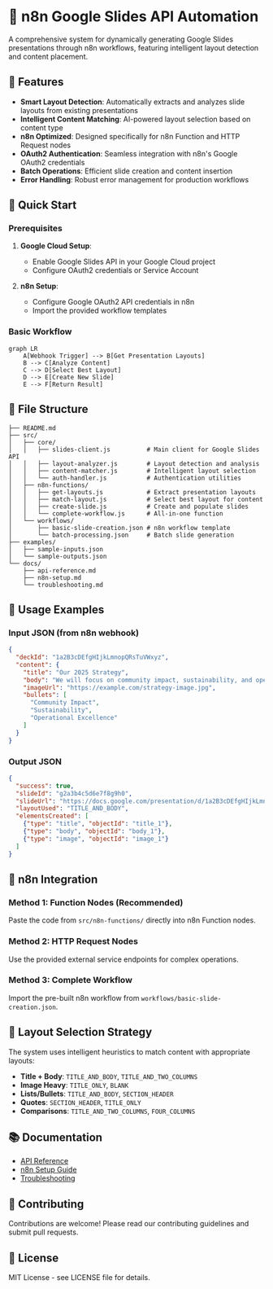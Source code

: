 # 🔧 n8n Google Slides API Automation

A comprehensive system for dynamically generating Google Slides presentations through n8n workflows, featuring intelligent layout detection and content placement.

## 🎯 Features

- **Smart Layout Detection**: Automatically extracts and analyzes slide layouts from existing presentations
- **Intelligent Content Matching**: AI-powered layout selection based on content type
- **n8n Optimized**: Designed specifically for n8n Function and HTTP Request nodes
- **OAuth2 Authentication**: Seamless integration with n8n's Google OAuth2 credentials
- **Batch Operations**: Efficient slide creation and content insertion
- **Error Handling**: Robust error management for production workflows

## 🚀 Quick Start

### Prerequisites

1. **Google Cloud Setup**:
   - Enable Google Slides API in your Google Cloud project
   - Configure OAuth2 credentials or Service Account

2. **n8n Setup**:
   - Configure Google OAuth2 API credentials in n8n
   - Import the provided workflow templates

### Basic Workflow

```mermaid
graph LR
    A[Webhook Trigger] --> B[Get Presentation Layouts]
    B --> C[Analyze Content]
    C --> D[Select Best Layout]
    D --> E[Create New Slide]
    E --> F[Return Result]
```

## 📁 File Structure

```
├── README.md
├── src/
│   ├── core/
│   │   ├── slides-client.js          # Main client for Google Slides API
│   │   ├── layout-analyzer.js        # Layout detection and analysis
│   │   ├── content-matcher.js        # Intelligent layout selection
│   │   └── auth-handler.js           # Authentication utilities
│   ├── n8n-functions/
│   │   ├── get-layouts.js            # Extract presentation layouts
│   │   ├── match-layout.js           # Select best layout for content
│   │   ├── create-slide.js           # Create and populate slides
│   │   └── complete-workflow.js      # All-in-one function
│   └── workflows/
│       ├── basic-slide-creation.json # n8n workflow template
│       └── batch-processing.json     # Batch slide generation
├── examples/
│   ├── sample-inputs.json
│   └── sample-outputs.json
└── docs/
    ├── api-reference.md
    ├── n8n-setup.md
    └── troubleshooting.md
```

## 📖 Usage Examples

### Input JSON (from n8n webhook)

```json
{
  "deckId": "1a2B3cDEfgHIjkLmnopQRsTuVWxyz",
  "content": {
    "title": "Our 2025 Strategy",
    "body": "We will focus on community impact, sustainability, and operational excellence.",
    "imageUrl": "https://example.com/strategy-image.jpg",
    "bullets": [
      "Community Impact",
      "Sustainability",
      "Operational Excellence"
    ]
  }
}
```

### Output JSON

```json
{
  "success": true,
  "slideId": "g2a3b4c5d6e7f8g9h0",
  "slideUrl": "https://docs.google.com/presentation/d/1a2B3cDEfgHIjkLmnopQRsTuVWxyz/edit#slide=id.g2a3b4c5d6e7f8g9h0",
  "layoutUsed": "TITLE_AND_BODY",
  "elementsCreated": [
    {"type": "title", "objectId": "title_1"},
    {"type": "body", "objectId": "body_1"},
    {"type": "image", "objectId": "image_1"}
  ]
}
```

## 🔧 n8n Integration

### Method 1: Function Nodes (Recommended)

Paste the code from `src/n8n-functions/` directly into n8n Function nodes.

### Method 2: HTTP Request Nodes

Use the provided external service endpoints for complex operations.

### Method 3: Complete Workflow

Import the pre-built n8n workflow from `workflows/basic-slide-creation.json`.

## 🎨 Layout Selection Strategy

The system uses intelligent heuristics to match content with appropriate layouts:

- **Title + Body**: `TITLE_AND_BODY`, `TITLE_AND_TWO_COLUMNS`
- **Image Heavy**: `TITLE_ONLY`, `BLANK`
- **Lists/Bullets**: `TITLE_AND_BODY`, `SECTION_HEADER`
- **Quotes**: `SECTION_HEADER`, `TITLE_ONLY`
- **Comparisons**: `TITLE_AND_TWO_COLUMNS`, `FOUR_COLUMNS`

## 📚 Documentation

- [API Reference](docs/api-reference.md)
- [n8n Setup Guide](docs/n8n-setup.md)
- [Troubleshooting](docs/troubleshooting.md)

## 🤝 Contributing

Contributions are welcome! Please read our contributing guidelines and submit pull requests.

## 📄 License

MIT License - see LICENSE file for details.